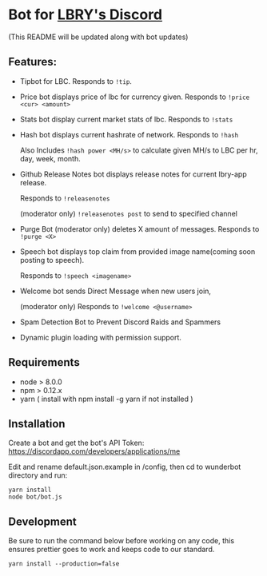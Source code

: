 # Bot for [LBRY's Discord](https://discord.gg/tgnNHf5)

(This README will be updated along with bot updates)

## Features:

* Tipbot for LBC. Responds to `!tip`.
* Price bot displays price of lbc for currency given. Responds to `!price <cur> <amount>`
* Stats bot display current market stats of lbc. Responds to `!stats`
* Hash bot displays current hashrate of network. Responds to `!hash`

  Also Includes `!hash power <MH/s>` to calculate given MH/s to LBC per hr, day, week, month.

* Github Release Notes bot displays release notes for current lbry-app release.

  Responds to `!releasenotes` 
  
  (moderator only) `!releasenotes post` to send to specified channel

* Purge Bot (moderator only) deletes X amount of messages. Responds to `!purge <X>`
* Speech bot displays top claim from provided image name(coming soon posting to
  speech).

  Responds to `!speech <imagename>`

* Welcome bot sends Direct Message when new users join, 

  (moderator only) Responds to `!welcome <@username>`

* Spam Detection Bot to Prevent Discord Raids and Spammers
* Dynamic plugin loading with permission support.

## Requirements

* node > 8.0.0
* npm > 0.12.x
* yarn ( install with npm install -g yarn if not installed )

## Installation

Create a bot and get the bot's API Token:
https://discordapp.com/developers/applications/me

Edit and rename default.json.example in /config, then cd to wunderbot directory
and run:

```
yarn install
node bot/bot.js
```

## Development

Be sure to run the command below before working on any code, this ensures
prettier goes to work and keeps code to our standard.

```
yarn install --production=false
```
